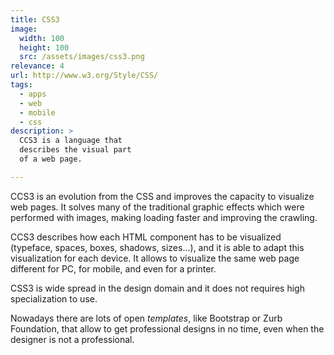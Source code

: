```yaml
---
title: CSS3
image: 
  width: 100
  height: 100
  src: /assets/images/css3.png
relevance: 4
url: http://www.w3.org/Style/CSS/
tags:
  - apps
  - web
  - mobile
  - css
description: >
  CCS3 is a language that
  describes the visual part
  of a web page.

---
```

CCS3 is an evolution from the CSS 
and improves the capacity to visualize web pages.
It solves many of the traditional graphic effects 
which were performed with images, making
loading faster and improving the crawling.

CCS3 describes how each HTML component
has to be visualized
(typeface, spaces, boxes, shadows, sizes...),
and it is able to adapt this visualization for each device.
It allows to visualize the same web page
different for PC, for mobile, and 
even for a printer.

CSS3 is wide spread in the design domain
and it does not requires high specialization to use.

Nowadays there are lots of open *templates*,
like Bootstrap or Zurb Foundation, that
allow to get professional designs in no time,
even when the designer is not a professional.
